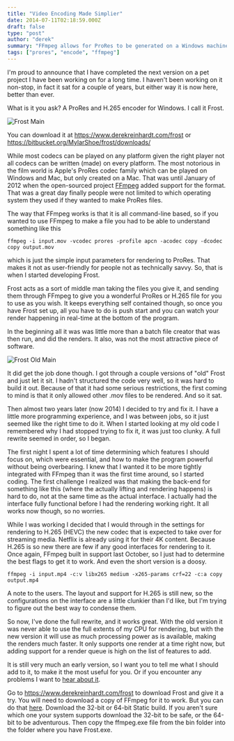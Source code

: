 ```yaml
---
title: "Video Encoding Made Simplier"
date: 2014-07-11T02:18:59.000Z
draft: false
type: "post"
author: "derek"
summary: "FFmpeg allows for ProRes to be generated on a Windows machine freeing the need for a Mac, but it lives in the command line out of reach of many. While not as feature rich as others may be I make the encode as simple as possible so that video encoding can be simple."
tags: ["prores", "encode", "ffmpeg"]
---
```


I'm proud to announce that I have completed the next version on a pet project I have been working on for a long time. I haven't been working on it non-stop, in fact it sat for a couple of years, but either way it is now here, better than ever.

What is it you ask? A ProRes and H.265 encoder for Windows. I call it Frost.

![Frost Main](https://www.derekreinhardt.com/files/images/frost/frost12main.png)

You can download it at https://www.derekreinhardt.com/frost or https://bitbucket.org/MylarShoe/frost/downloads/

While most codecs can be played on any platform given the right player not all codecs can be written (made) on every platform. The most notorious in the film world is Apple's ProRes codec family which can be played on Windows and Mac, but only created on a Mac. That was until January of 2012 when the open-sourced project [FFmpeg](http://ffmpeg.org) added support for the format. That was a great day finally people were not limited to which operating system they used if they wanted to make ProRes files. 

The way that FFmpeg works is that it is all command-line based, so if you wanted to use FFmpeg to make a file you had to be able to understand something like this
```
ffmpeg -i input.mov -vcodec prores -profile apcn -acodec copy -dcodec copy output.mov
```
which is just the simple input parameters for rendering to ProRes. That makes it not as user-friendly for people not as technically savvy. So, that is when I started developing Frost.

Frost acts as a sort of middle man taking the files you give it, and sending them through FFmpeg to give you a wonderful ProRes or H.265 file for you to use as you wish. It keeps everything self contained though, so once you have Frost set up, all you have to do is push start and you can watch your render happening in real-time at the bottom of the program.

In the beginning all it was was little more than a batch file creator that was then run, and did the renders. It also, was not the most attractive piece of software.

![Frost Old Main](https://www.derekreinhardt.com/files/images/frost/frost01main.png)

It did get the job done though. I got through a couple versions of "old" Frost and just let it sit. I hadn't structured the code very well, so it was hard to build it out. Because of that it had some serious restrictions, the first coming to mind is that it only allowed other .mov files to be rendered. And so it sat.

Then almost two years later (now 2014) I decided to try and fix it. I have a little more programming experience, and I was between jobs, so it just seemed like the right time to do it. When I started looking at my old code I remembered why I had stopped trying to fix it, it was just too clunky. A full rewrite seemed in order, so I began.

The first night I spent a lot of time determining which features I should focus on, which were essential, and how to make the program powerful without being overbearing. I knew that I wanted it to be more tightly integrated with FFmpeg than it was the first time around, so I started coding. The first challenge I realized was that making the back-end for something like this (where the actually lifting and rendering happens) is hard to do, not at the same time as the actual interface. I actually had the interface fully functional before I had the rendering working right. It all works now though, so no worries.

While I was working I decided that I would through in the settings for rendering to H.265 (HEVC) the new codec that is expected to take over for streaming media. Netflix is already using it for their 4K content. Because H.265 is so new there are few if any good interfaces for rendering to it. Once again, FFmpeg built in support last October, so I just had to determine the best flags to get it to work. And even the short version is a doosy.

```
ffmpeg -i input.mp4 -c:v libx265 medium -x265-params crf=22 -c:a copy output.mp4
```

A note to the users. The layout and support for H.265 is still new, so the configurations on the interface are a little clunkier than I'd like, but I'm trying to figure out the best way to condense them.

So now, I've done the full rewrite, and it works great. With the old version it was never able to use the full extents of my CPU for rendering, but with the new version it will use as much processing power as is available, making the renders much faster. It only supports one render at a time right now, but adding support for a render queue is high on the list of features to add.

It is still very much an early version, so I want you to tell me what I should add to it, to make it the most useful for you. Or if you encounter any problems I want to [hear about it](https://www.derekreinhardt.com/contact).

Go to https://www.derekreinhardt.com/frost to download Frost and give it a try. You will need to download a copy of FFmpeg for it to work. But you can do that [here](http://ffmpeg.zeranoe.com/builds). Download the 32-bit or 64-bit Static build. If you aren't sure which one your system supports download the 32-bit to be safe, or the 64-bit to be adventurous. Then copy the ffmpeg.exe file from the bin folder into the folder where you have Frost.exe.